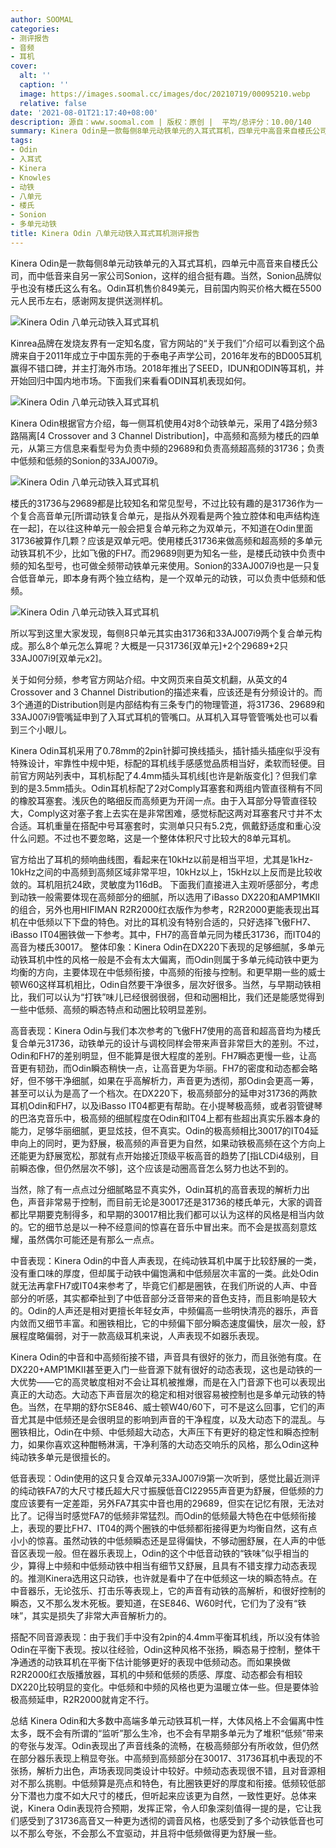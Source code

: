 ```yaml
---
author: SOOMAL
categories:
- 测评报告
- 音频
- 耳机
cover:
  alt: ''
  caption: ''
  image: https://images.soomal.cc/images/doc/20210719/00095210.webp
  relative: false
date: '2021-08-01T21:17:40+08:00'
description: 源自：www.soomal.com | 版权：原创 |  平均/总评分：10.00/140
summary: Kinera Odin是一款每侧8单元动铁单元的入耳式耳机，四单元中高音来自楼氏公司，而中低音来自另一家公司Sonion，这样的组合挺有趣。当然，Sonion品牌似乎也没有楼氏这么有名。Odin耳机售价849美元，目前国内购买价格大概在5500元人民币左右
tags:
- Odin
- 入耳式
- Kinera
- Knowles
- 动铁
- 八单元
- 楼氏
- Sonion
- 多单元动铁
title: Kinera Odin 八单元动铁入耳式耳机测评报告
---
```


Kinera Odin是一款每侧8单元动铁单元的入耳式耳机，四单元中高音来自楼氏公司，而中低音来自另一家公司Sonion，这样的组合挺有趣。当然，Sonion品牌似乎也没有楼氏这么有名。Odin耳机售价849美元，目前国内购买价格大概在5500元人民币左右，感谢网友提供送测样机。



![Kinera Odin 八单元动铁入耳式耳机](https://images.soomal.cc/images/doc/20210719/00095203.webp)



Kinrea品牌在发烧友界有一定知名度，官方网站的“关于我们”介绍可以看到这个品牌来自于2011年成立于中国东莞的于泰电子声学公司，2016年发布的BD005耳机赢得不错口碑，并主打海外市场。2018年推出了SEED，IDUN和ODIN等耳机，并开始回归中国内地市场。下面我们来看看ODIN耳机表现如何。



![Kinera Odin 八单元动铁入耳式耳机](https://images.soomal.cc/images/doc/20210719/00095204.webp)



Kinera Odin根据官方介绍，每一侧耳机使用4对8个动铁单元，采用了4路分频3路隔离[4 Crossover and 3 Channel Distribution]，中高频和高频为楼氏的四单元，从第三方信息来看型号为负责中频的29689和负责高频超高频的31736；负责中低频和低频的Sonion的33AJ007i9。



![Kinera Odin 八单元动铁入耳式耳机](https://images.soomal.cc/images/doc/20210719/00095205.webp)



楼氏的31736与29689都是比较知名和常见型号，不过比较有趣的是31736作为一个复合高音单元[所谓动铁复合单元，是指从外观看是两个独立腔体和电声结构连在一起]，在以往这种单元一般会把复合单元称之为双单元，不知道在Odin里面31736被算作几颗？应该是双单元吧。使用楼氏31736来做高频和超高频的多单元动铁耳机不少，比如飞傲的FH7。而29689则更为知名一些，是楼氏动铁中负责中频的知名型号，也可做全频带动铁单元来使用。Sonion的33AJ007i9也是一只复合低音单元，即本身有两个独立结构，是一个双单元的动铁，可以负责中低频和低频。



![Kinera Odin 八单元动铁入耳式耳机](https://images.soomal.cc/images/doc/20210719/00095202.webp)



所以写到这里大家发现，每侧8只单元其实由31736和33AJ007i9两个复合单元构成。那么8个单元怎么算呢？大概是一只31736[双单元]+2个29689+2只33AJ007i9[双单元x2]。

关于如何分频，参考官方网站介绍。中文网页来自英文机翻，从英文的4 Crossover and 3 Channel Distribution的描述来看，应该还是有分频设计的。而3个通道的Distribution则是内部结构有三条专门的物理管道，将31736、29689和33AJ007i9管嘴延申到了入耳式耳机的管嘴口。从耳机入耳导管管嘴处也可以看到三个小眼儿。

Kinera Odin耳机采用了0.78mm的2pin针脚可换线插头，插针插头插座似乎没有特殊设计，牢靠性中规中矩，标配的耳机线手感感觉品质相当好，柔软而轻便。目前官方网站列表中，耳机标配了4.4mm插头耳机线[也许是新版变化]？但我们拿到的是3.5mm插头。Odin耳机标配了2对Comply耳塞套和两组内管直径稍有不同的橡胶耳塞套。浅灰色的略细反而高频更为开阔一点。由于入耳部分导管直径较大，Comply这对塞子套上去实在是非常困难，感觉标配这两对耳塞套尺寸并不太合适。耳机重量在搭配中号耳塞套时，实测单只只有5.2克，佩戴舒适度和重心没什么问题。不过也不要忽略，这是一个整体体积尺寸比较大的8单元耳机。

官方给出了耳机的频响曲线图，看起来在10kHz以前是相当平坦，尤其是1kHz-10kHz之间的中高频到高频区域非常平坦，10kHz以上，15kHz以上反而是比较收敛的。耳机阻抗24欧，灵敏度为116dB。
下面我们直接进入主观听感部分，考虑到动铁一般需要体现在高频部分的细腻，所以选用了iBasso DX220和AMP1MKII的组合，另外也用HIFIMAN R2R2000红衣版作为参考，R2R2000更能表现出耳机在中低频以下下盘的特色。对比的耳机没有特别合适的，只好选择飞傲FH7、iBasso IT04圈铁做一下参考。其中，FH7的高音单元同为楼氏31736，而IT04的高音为楼氏30017。
整体印象：Kinera Odin在DX220下表现的足够细腻，多单元动铁耳机中性的风格一般是不会有太大偏离，而Odin则属于多单元纯动铁中更为均衡的方向，主要体现在中低频衔接，中高频的衔接与控制。和更早期一些的威士顿W60这样耳机相比，Odin自然要干净很多，层次好很多。当然，与早期动铁相比，我们可以认为“打铁”味儿已经很弱很弱，但和动圈相比，我们还是能感觉得到一些中低频、高频的瞬态特点和动圈比较明显差别。

高音表现：Kinera Odin与我们本次参考的飞傲FH7使用的高音和超高音均为楼氏复合单元31736，动铁单元的设计与调校同样会带来声音非常巨大的差别。不过，Odin和FH7的差别明显，但不能算是很大程度的差别。FH7瞬态更慢一些，让高音更有韧劲，而Odin瞬态稍快一点，让高音更为华丽。FH7的密度和动态都会略好，但不够干净细腻，如果在乎高解析力，声音更为透彻，那Odin会更高一筹，甚至可以认为是高了一个档次。在DX220下，极高频部分的延申对31736的两款耳机Odin和FH7，以及iBasso IT04都更有帮助。在小提琴极高频，或者羽管键琴的巴洛克音乐中，极高频的细腻程度在Odin和IT04上都有些超出真实乐器本身的能力，足够华丽细腻，更显炫技，但不真实。Odin的极高频相比30017的IT04延申向上的同时，更为舒展，极高频的声音更为自然，如果动铁极高频在这个方向上还能更为舒展宽松，那就有点开始接近顶级平板高音的趋势了[指LCDi4级别，目前瞬态像，但仍然层次不够]，这个应该是动圈高音怎么努力也达不到的。

当然，除了有一点点过分细腻略显不真实外，Odin耳机的高音表现的解析力出色，声音非常易于控制，而目前无论是30017还是31736的楼氏单元，大家的调音都比早期要克制得多，和早期的30017相比我们都可以认为这样的风格是相当内敛的。它的细节总是以一种不经意间的惊喜在音乐中冒出来。而不会是拔高刻意炫耀，虽然偶尔可能还是有那么一点点。


中音表现：Kinera Odin的中音人声表现，在纯动铁耳机中属于比较舒展的一类，没有重口味的厚度，但却属于动铁中偏饱满和中低频层次丰富的一类。此处Odin就无法再拿FH7或IT04来参考了，毕竟它们都是圈铁，在我们所说的人声、中音部分的听感，其实都牵扯到了中低音部分泛音带来的音色支持，而且影响是较大的。Odin的人声还是相对更擅长年轻女声，中频偏高一些明快清亮的器乐，声音内敛而又细节丰富。和圈铁相比，它的中频偏下部分瞬态速度偏快，层次一般，舒展程度略偏弱，对于一款高级耳机来说，人声表现不如器乐表现。

Kinera Odin的中音和中高频衔接不错，声音具有很好的张力，而且张弛有度。在DX220+AMP1MKII甚至更入门一些音源下就有很好的动态表现，这也是动铁的一大优势――它的高灵敏度相对不会让耳机被推爆，而是在入门音源下也可以表现出真正的大动态。大动态下声音层次的稳定和相对很容易被控制也是多单元动铁的特色。当然，在早期的舒尔SE846、威士顿W40/60下，可不是这么回事，它们的声音尤其是中低频还是会很明显的影响到声音的干净程度，以及大动态下的混乱。与圈铁相比，Odin在中频、中低频超大动态，大声压下有更好的稳定性和瞬态控制力，如果你喜欢这种酣畅淋漓，干净利落的大动态交响乐的风格，那么Odin这种纯动铁多单元是很擅长的。


低音表现：Odin使用的这只复合双单元33AJ007i9第一次听到，感觉比最近测评的纯动铁FA7的大尺寸楼氏超大尺寸振膜低音CI22955声音更为舒展，但低频的力度应该要有一定差距，另外FA7其实中音也用的29689，但实在记忆有限，无法对比了。记得当时感觉FA7的低频非常猛烈。而Odin的低频最大特色在中低频衔接上，表现的要比FH7、IT04的两个圈铁的中低频都衔接得更为均衡自然，这有点小小的惊喜。虽然动铁的中低频瞬态还是显得偏快，不够动圈舒展，在人声的中低音区表现一般。但在器乐表现上，Odin的这个中低音动铁的“铁味”似乎相当的少，算得上中频和中低频动铁中相当有细节又舒展，且具有不错支撑力动态表现的。推测Kinera选用这只动铁，也许就是看中了在中低频这一块的瞬态特点。在中音器乐，无论弦乐、打击乐等表现上，它的声音有动铁的高解析，和很好控制的瞬态，又不那么发木死板。要知道，在SE846、W60时代，它们为了没有“铁味”，其实是损失了非常大声音解析力的。

搭配不同音源表现：由于我们手中没有2pin的4.4mm平衡耳机线，所以没有体验Odin在平衡下表现。按以往经验，Odin这种风格不张扬，瞬态易于控制，整体干净通透的动铁耳机在平衡下估计能够更好的表现中低频动态。而如果换做R2R2000红衣版播放器，耳机的中频和低频的质感、厚度、动态都会有相较DX220比较明显的变化。中低频和中频的风格也更为温暖立体一些。但是要体验极高频延申，R2R2000就肯定不行。

总结
Kinera Odin和大多数中高端多单元动铁耳机一样，大体风格上不会偏离中性太多，既不会有所谓的“监听”那么生冷，也不会有早期多单元为了堆积“低频”带来的夸张与发浑。Odin表现出了声音线条的流畅，在极高频部分有所收敛，但仍然在部分器乐表现上稍显夸张。中高频到高频部分在30017、31736耳机中表现的不张扬，解析力出色，声场表现同类设计中较好。中频动态表现很不错，且对音源相对不那么挑剔。中低频算是亮点和特色，有比圈铁更好的厚度和衔接。低频较低部分下潜也力度不如大尺寸的楼氏，但听起来应该更为自然，一致性更好。总体来说，Kinera Odin表现符合预期，发挥正常，令人印象深刻值得一提的是，它让我们感受到了31736高音又一种更为透彻的调音风格，也感受到了多个动铁低音也可以不那么夸张，不会那么不宜驱动，并且将中低频做得更为舒展一些。